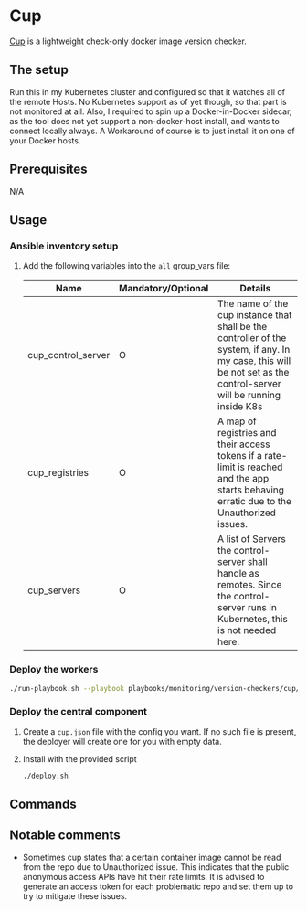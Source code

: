 # Cup

[Cup](https://github.com/sergi0g/cup) is a lightweight check-only docker image version checker.

## The setup

Run this in my Kubernetes cluster and configured so that it watches all of the remote Hosts. No Kubernetes support as of yet though, so that part is not monitored at all. Also, I required to spin up a Docker-in-Docker sidecar, as the tool does not yet support a non-docker-host install, and wants to connect locally always. A Workaround of course is to just install it on one of your Docker hosts.

## Prerequisites

N/A

## Usage

### Ansible inventory setup

1. Add the following variables into the `all` group_vars file:

    | Name | Mandatory/Optional | Details |
    |------|--------------------|---------|
    |cup_control_server|O|The name of the cup instance that shall be the controller of the system, if any. In my case, this will be not set as the control-server will be running inside K8s|
    |cup_registries|O|A map of registries and their access tokens if a rate-limit is reached and the app starts behaving erratic due to the Unauthorized issues.|
    |cup_servers|O|A list of Servers the control-server shall handle as remotes. Since the control-server runs in Kubernetes, this is not needed here.|

### Deploy the workers

```bash
./run-playbook.sh --playbook playbooks/monitoring/version-checkers/cup/deploy-cup.yaml --no-check
```

### Deploy the central component

1. Create a `cup.json` file with the config you want. If no such file is present, the deployer will create one for you with empty data.

2. Install with the provided script

    ```bash
    ./deploy.sh
    ```

## Commands

## Notable comments

- Sometimes cup states that a certain container image cannot be read from the repo due to Unauthorized issue. This indicates that the public anonymous access APIs have hit their rate limits. It is advised to generate an access token for each problematic repo and set them up to try to mitigate these issues.
